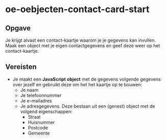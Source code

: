 # oe-oebjecten-contact-card-start

## Opgave
Je krijgt alvast een contact-kaartje waarom je je gegevens kan invullen.
Maak een object met je eigen contactgegevens en geef deze weer op het contact-kaartje.

## Vereisten
* Je maakt een **JavaScript object** met de gegevens volgende gegevens over jezelf en gebruikt deze om het het kaartje op te bouwen:
    * Je naam
    * Je telefoonnummer
    * Je e-mailadres
    * Je adresgegevens. Deze bestaan uit een (genest) object met de volgend eigenschappen:
        * Straat
        * Huisnummer
        * Postcode
        * Gemeente